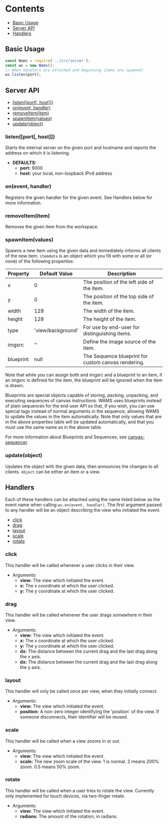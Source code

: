 # Contents

* [Basic Usage](#basic-usage)
* [Server API](#server-api)
* [Handlers](#handlers)

## Basic Usage
```JavaScript
const Wams = require('../src/server');
const ws = new Wams();
// When handlers are attached and beginning items are spawned:
ws.listen(port);
```
## Server API

* [listen(\[port\[, host\]\])](#listenport-host)
* [on(event, handler)](#onevent-handler)
* [removeItem(item)](#removeitemitem)
* [spawnItem(values)](#spawnitemvalues)
* [update(object)](#updateobject)

### listen(\[port\[, host\]\])
Starts the internal server on the given port and hostname and reports the
address on which it is listening.
- __DEFAULTS:__
  * __port:__ 9000
  * __host:__ your local, non-loopback IPv4 address
 
### on(event, handler)
Registers the given handler for the given event. See Handlers below for more
information.

### removeItem(item)
Removes the given item from the workspace.

### spawnItem(values)
Spawns a new item using the given data and immediately informs all clients of
the new item. `itemdata` is an object which you fill with some or all (or none)
of the following properties:

Property | Default Value | Description
---------|---------------|------------
x|0|The position of the left side of the item.
y|0|The position of the top side of the item.
width|128|The width of the item.
height|128|The height of the item.
type|'view/background'|For use by end-user for distinguishing items.
imgsrc|''|Define the image source of the item.
blueprint|null|The Sequence blueprint for custom canvas rendering.

Note that while you can assign both and imgsrc and a blueprint to an item, if an
imgsrc is defined for the item, the blueprint will be ignored when the item is
drawn.

Blueprints are special objects capable of storing, packing, unpacking, and
executing sequences of canvas instructions. WAMS uses blueprints instead of
plain sequences for the end user API so that, if you wish, you can use special
tags instead of normal arguments in the sequence, allowing WAMS to update the
values in the item automatically. Note that only values that are in the above
properties table will be updated automatically, and that you must use the same
name as in the above table.

For more information about Blueprints and Sequences, see 
[canvas-sequencer](https://www.npmjs.com/package/canvas-sequencer).

### update(object)
Updates the object with the given data, then announces the changes to all
clients. `object` can be either an item or a view.

## Handlers
Each of these handlers can be attached using the name listed below as the event
name when calling `ws.on(event, handler)`. The first argument passed to any
handler will be an object describing the view who initiated the event.

* [click](#click)
* [drag](#drag)
* [layout](#layout)
* [scale](#scale)
* [rotate](#rotate)

### click
This handler will be called whenever a user clicks in their view. 
* Arguments:
  * __view:__ The view which initiated the event.
  * __x:__ The x coordinate at which the user clicked.
  * __y:__ The y coordinate at which the user clicked.

### drag
This handler will be called whenever the user drags somewhere in their view.
* Arguments:
  * __view:__ The view which initiated the event.
  * __x:__ The x coordinate at which the user clicked.
  * __y:__ The y coordinate at which the user clicked.
  * __dx:__ The distance between the current drag and the last drag along the x
    axis.
  * __dx:__ The distance between the current drag and the last drag along the y
    axis.
 
### layout
This handler will only be called once per view, when they initially connect.
* Arguments:
  * __view:__ The view which initiated the event.
  * __position:__ A non-zero integer identifying the 'position' of the view.
    If someone disconnects, their identifier will be reused.

### scale
This handler will be called when a view zooms in or out.
* Arguments:
  * __view:__ The view which initiated the event.
  * __scale:__ The new zoom scale of the view. 1 is normal. 2 means 200% zoom.
    0.5 means 50% zoom.

### rotate
This handler will be called when a user tries to rotate the view.
Currently only implemented for touch devices, via two-finger rotate.
* Arguments:
  * __view:__ The view which initiated the event.
  * __radians:__ The amount of the rotation, in radians.

